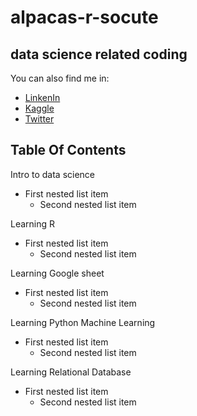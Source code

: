 # alpacas-r-socute
## data science related coding 
You can also find me in:
- [LinkenIn](https://www.linkedin.com/in/cyrusemoreno/)
- [Kaggle](https://www.kaggle.com/cyrusmoreno)
- [Twitter](https://twitter.com/CyrusEMoreno)

## Table Of Contents
Intro to data science
   - First nested list item
     - Second nested list item

Learning R
   - First nested list item
     - Second nested list item

Learning Google sheet
   - First nested list item
     - Second nested list item

Learning Python Machine Learning
   - First nested list item
     - Second nested list item

Learning Relational Database
   - First nested list item
     - Second nested list item
